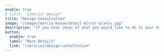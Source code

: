 ```yaml
---
enable: true
# title: "Interior Design"
title: "Design Consultation"
image: "/images/marcia-house/detail-mirror-plants.jpg"
description: "If you have ideas of what you would like to do in your home but are struggling to make decisions or no you want to make a change but have no idea where to start add to our consultation could be the answer. Either online or in person you will have a one-to-one meeting with Rachel during which we will be able to assist with your design dilemmas and provide solutions. We will also provide a follow-up document detailing everything discussed and all relevant information to help you action the new design scheme."
button:
  enable: true
  label: "More Details"
  link: "/services/design-consultation"
---
```

